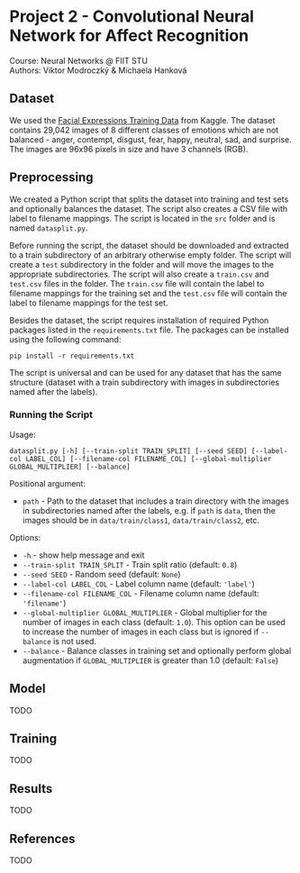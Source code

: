 # Project 2 - Convolutional Neural Network for Affect Recognition

Course: Neural Networks @ FIIT STU\
Authors: Viktor Modroczký & Michaela Hanková

## Dataset

We used the [Facial Expressions Training Data](https://www.kaggle.com/datasets/noamsegal/affectnet-training-data) from Kaggle. The dataset contains 29,042 images of 8 different classes of emotions which are not balanced - anger, contempt, disgust, fear, happy, neutral, sad, and surprise. The images are 96x96 pixels in size and have 3 channels (RGB).

## Preprocessing

We created a Python script that splits the dataset into training and test sets and optionally balances the dataset. The script also creates a CSV file with label to filename mappings. The script is located in the `src` folder and is named `datasplit.py`.

Before running the script, the dataset should be downloaded and extracted to a train subdirectory of an arbitrary otherwise empty folder. The script will create a `test` subdirectory in the folder and will move the images to the appropriate subdirectories. The script will also create a `train.csv` and `test.csv` files in the folder. The `train.csv` file will contain the label to filename mappings for the training set and the `test.csv` file will contain the label to filename mappings for the test set.

Besides the dataset, the script requires installation of required Python packages listed in the `requirements.txt` file. The packages can be installed using the following command:

`pip install -r requirements.txt`

The script is universal and can be used for any dataset that has the same structure (dataset with a train subdirectory with images in subdirectories named after the labels).

### Running the Script

Usage:

`datasplit.py [-h] [--train-split TRAIN_SPLIT] [--seed SEED] [--label-col LABEL_COL] [--filename-col FILENAME_COL] [--global-multiplier GLOBAL_MULTIPLIER] [--balance]`

Positional argument:

- `path` - Path to the dataset that includes a train directory with the images in subdirectories named after the labels, e.g. if `path` is `data`, then the images should be in `data/train/class1`, `data/train/class2`, etc.

Options:

- `-h` - show help message and exit
- `--train-split TRAIN_SPLIT` - Train split ratio (default: `0.8`)
- `--seed SEED` - Random seed (default: `None`)
- `--label-col LABEL_COL` - Label column name (default: `'label'`)
- `--filename-col FILENAME_COL` - Filename column name (default: `'filename'`)
- `--global-multiplier GLOBAL_MULTIPLIER` - Global multiplier for the number of images in each class (default: `1.0`). This option can be used to increase the number of images in each class but is ignored if `--balance` is not used.
- `--balance` - Balance classes in training set and optionally perform global augmentation if `GLOBAL_MULTIPLIER` is greater than 1.0 (default: `False`)

## Model

TODO

## Training

TODO

## Results

TODO

## References

TODO
